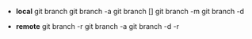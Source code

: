 * __local__
git branch
git branch -a
git branch <branchname> [<start-point>]
git branch -m <oldbranch> <newbranch>
git branch -d <branchname>

* __remote__
git branch -r
git branch -a
git branch -d -r <branchname>
